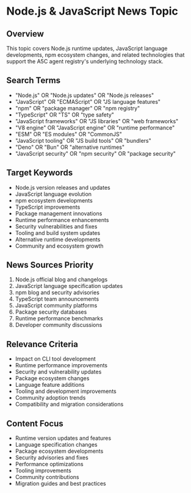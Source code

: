# Node.js & JavaScript News Topic

## Overview
This topic covers Node.js runtime updates, JavaScript language developments, npm ecosystem changes, and related technologies that support the A5C agent registry's underlying technology stack.

## Search Terms
- "Node.js" OR "Node.js updates" OR "Node.js releases"
- "JavaScript" OR "ECMAScript" OR "JS language features"
- "npm" OR "package manager" OR "npm registry"
- "TypeScript" OR "TS" OR "type safety"
- "JavaScript frameworks" OR "JS libraries" OR "web frameworks"
- "V8 engine" OR "JavaScript engine" OR "runtime performance"
- "ESM" OR "ES modules" OR "CommonJS"
- "JavaScript tooling" OR "JS build tools" OR "bundlers"
- "Deno" OR "Bun" OR "alternative runtimes"
- "JavaScript security" OR "npm security" OR "package security"

## Target Keywords
- Node.js version releases and updates
- JavaScript language evolution
- npm ecosystem developments
- TypeScript improvements
- Package management innovations
- Runtime performance enhancements
- Security vulnerabilities and fixes
- Tooling and build system updates
- Alternative runtime developments
- Community and ecosystem growth

## News Sources Priority
1. Node.js official blog and changelogs
2. JavaScript language specification updates
3. npm blog and security advisories
4. TypeScript team announcements
5. JavaScript community platforms
6. Package security databases
7. Runtime performance benchmarks
8. Developer community discussions

## Relevance Criteria
- Impact on CLI tool development
- Runtime performance improvements
- Security and vulnerability updates
- Package ecosystem changes
- Language feature additions
- Tooling and development improvements
- Community adoption trends
- Compatibility and migration considerations

## Content Focus
- Runtime version updates and features
- Language specification changes
- Package ecosystem developments
- Security advisories and fixes
- Performance optimizations
- Tooling improvements
- Community contributions
- Migration guides and best practices
